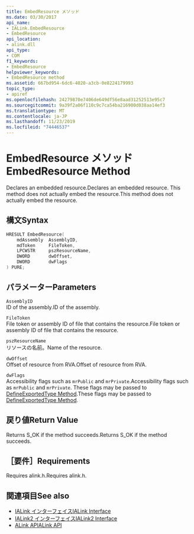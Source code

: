 ```yaml
---
title: EmbedResource メソッド
ms.date: 03/30/2017
api_name:
- IALink.EmbedResource
- EmbedResource
api_location:
- alink.dll
api_type:
- COM
f1_keywords:
- EmbedResource
helpviewer_keywords:
- EmbedResource method
ms.assetid: 667bd954-6dc6-4020-a3cb-0e8224179993
topic_type:
- apiref
ms.openlocfilehash: 24279870e7406de649df56e8aad31252513e95c7
ms.sourcegitcommit: 9a39f2a06f110c9c7ca54ba216900d038aa14ef3
ms.translationtype: MT
ms.contentlocale: ja-JP
ms.lasthandoff: 11/23/2019
ms.locfileid: "74446537"
---
```

# <a name="embedresource-method"></a><span data-ttu-id="f99bb-102">EmbedResource メソッド</span><span class="sxs-lookup"><span data-stu-id="f99bb-102">EmbedResource Method</span></span>
<span data-ttu-id="f99bb-103">Declares an embedded resource.</span><span class="sxs-lookup"><span data-stu-id="f99bb-103">Declares an embedded resource.</span></span> <span data-ttu-id="f99bb-104">This method does not actually embed the resource.</span><span class="sxs-lookup"><span data-stu-id="f99bb-104">This method does not actually embed the resource.</span></span>  
  
## <a name="syntax"></a><span data-ttu-id="f99bb-105">構文</span><span class="sxs-lookup"><span data-stu-id="f99bb-105">Syntax</span></span>  
  
```cpp  
HRESULT EmbedResource(  
    mdAssembly  AssemblyID,  
    mdToken     FileToken,  
    LPCWSTR     pszResourceName,  
    DWORD       dwOffset,  
    DWORD       dwFlags  
) PURE;  
```  
  
## <a name="parameters"></a><span data-ttu-id="f99bb-106">パラメーター</span><span class="sxs-lookup"><span data-stu-id="f99bb-106">Parameters</span></span>  
 `AssemblyID`  
 <span data-ttu-id="f99bb-107">ID of the assembly.</span><span class="sxs-lookup"><span data-stu-id="f99bb-107">ID of the assembly.</span></span>  
  
 `FileToken`  
 <span data-ttu-id="f99bb-108">File token or assembly ID of file that contains the resource.</span><span class="sxs-lookup"><span data-stu-id="f99bb-108">File token or assembly ID of file that contains the resource.</span></span>  
  
 `pszResourceName`  
 <span data-ttu-id="f99bb-109">リソースの名前。</span><span class="sxs-lookup"><span data-stu-id="f99bb-109">Name of the resource.</span></span>  
  
 `dwOffset`  
 <span data-ttu-id="f99bb-110">Offset of resource from RVA.</span><span class="sxs-lookup"><span data-stu-id="f99bb-110">Offset of resource from RVA.</span></span>  
  
 `dwFlags`  
 <span data-ttu-id="f99bb-111">Accessibility flags such as `mrPublic` and `mrPrivate`.</span><span class="sxs-lookup"><span data-stu-id="f99bb-111">Accessibility flags such as `mrPublic` and `mrPrivate`.</span></span> <span data-ttu-id="f99bb-112">These flags may be passed to [DefineExportedType Method](../metadata/imetadataassemblyemit-defineexportedtype-method.md).</span><span class="sxs-lookup"><span data-stu-id="f99bb-112">These flags may be passed to [DefineExportedType Method](../metadata/imetadataassemblyemit-defineexportedtype-method.md).</span></span>  
  
## <a name="return-value"></a><span data-ttu-id="f99bb-113">戻り値</span><span class="sxs-lookup"><span data-stu-id="f99bb-113">Return Value</span></span>  
 <span data-ttu-id="f99bb-114">Returns S_OK if the method succeeds.</span><span class="sxs-lookup"><span data-stu-id="f99bb-114">Returns S_OK if the method succeeds.</span></span>  
  
## <a name="requirements"></a><span data-ttu-id="f99bb-115">［要件］</span><span class="sxs-lookup"><span data-stu-id="f99bb-115">Requirements</span></span>  
 <span data-ttu-id="f99bb-116">Requires alink.h.</span><span class="sxs-lookup"><span data-stu-id="f99bb-116">Requires alink.h.</span></span>  
  
## <a name="see-also"></a><span data-ttu-id="f99bb-117">関連項目</span><span class="sxs-lookup"><span data-stu-id="f99bb-117">See also</span></span>

- [<span data-ttu-id="f99bb-118">IALink インターフェイス</span><span class="sxs-lookup"><span data-stu-id="f99bb-118">IALink Interface</span></span>](ialink-interface.md)
- [<span data-ttu-id="f99bb-119">IALink2 インターフェイス</span><span class="sxs-lookup"><span data-stu-id="f99bb-119">IALink2 Interface</span></span>](ialink2-interface.md)
- [<span data-ttu-id="f99bb-120">ALink API</span><span class="sxs-lookup"><span data-stu-id="f99bb-120">ALink API</span></span>](index.md)
